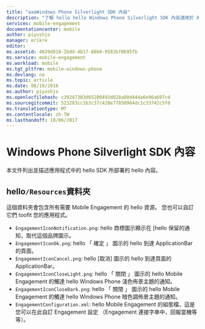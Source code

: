 ```yaml
---
title: "aaaWindows Phone Silverlight SDK 內容"
description: "了解 hello hello Windows Phone Silverlight SDK 內容適用於 Azure Mobile Engagement"
services: mobile-engagement
documentationcenter: mobile
author: piyushjo
manager: erikre
editor: 
ms.assetid: 4820d010-2bdd-4b17-88b0-9583bf0b95fb
ms.service: mobile-engagement
ms.workload: mobile
ms.tgt_pltfrm: mobile-windows-phone
ms.devlang: na
ms.topic: article
ms.date: 08/19/2016
ms.author: piyushjo
ms.openlocfilehash: c39247383d65200493d028a80d444a6e96a697cd
ms.sourcegitcommit: 523283cc1b3c37c428e77850964dc1c33742c5f0
ms.translationtype: MT
ms.contentlocale: zh-TW
ms.lasthandoff: 10/06/2017
---
```

# <a name="windows-phone-silverlight-sdk-content"></a>Windows Phone Silverlight SDK 內容
本文件列出並描述應用程式中的 hello SDK 所部署的 hello 內容。

## <a name="hello-resources-folder"></a>hello`/Resources`資料夾
這個資料夾會包含所有需要 Mobile Engagement 的 hello 資源。 您也可以自訂它們 toofit 您的應用程式。

* `EngagementIconNotification.png`: hello 商標圖示顯示在 [hello 保留的通知，取代這個品牌圖示。
* `EngagementIconOk.png`: hello 「 確定 」 圖示的 hello 到達 ApplicationBar 的頁面。
* `EngagementIconCancel.png`: hello [取消] 圖示的 hello 到達頁面的 ApplicationBar。
* `EngagementIconCloseLight.png`: hello 「 關閉 」 圖示的 hello Mobile Engagement 的觸達 hello Windows Phone 淺色佈景主題的通知。
* `EngagementIconCloseDark.png`: hello 「 關閉 」 圖示的 hello Mobile Engagement 的觸達 hello Windows Phone 暗色調佈景主題的通知。
* `EngagementConfiguration.xml`: hello Mobile Engagement 的組態檔，這是您可以在此自訂 Engagement 設定 （Engagement 連接字串中，回報當機等等）。

